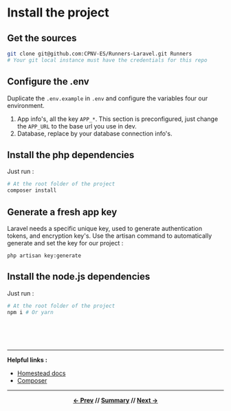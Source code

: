 # Install the project

## Get the sources

```sh
git clone git@github.com:CPNV-ES/Runners-Laravel.git Runners
# Your git local instance must have the credentials for this repo
```

## Configure the .env

Duplicate the `.env.example` in `.env` and configure the variables four our environment.

1. App info's, all the key `APP_*`. This section is preconfigured, just change the `APP_URL` to the base url you use in dev.
2. Database, replace by your database connection info's.

## Install the php dependencies

Just run :
```bash
# At the root folder of the project
composer install
```

## Generate a fresh app key

Laravel needs a specific unique key, used to generate authentication tokens, and encryption key's.
Use the artisan command to automatically generate and set the key for our project :
```
php artisan key:generate
```

## Install the node.js dependencies

Just run :
```bash
# At the root folder of the project
npm i # Or yarn
```


<br>
<br>
<br>
<hr>

**Helpful links :**
* [Homestead docs](https://laravel.com/docs/5.6/homestead)
* [Composer](https://getcomposer.org/)

<hr>
<div align="center">

**[<- Prev](1_requirements.md) // [Summary](../README.md) // [Next ->](3_homestead.md)**

</div>
